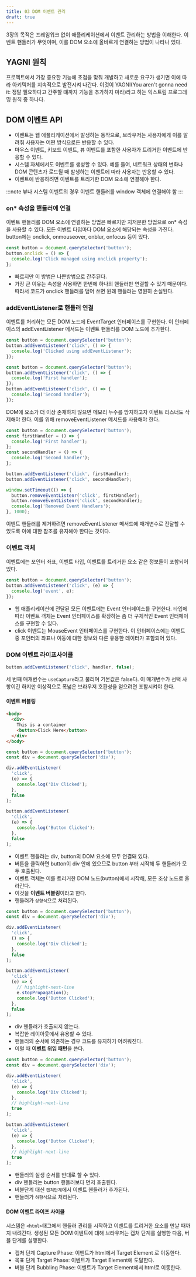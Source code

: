 ```yaml
---
title: 03 DOM 이벤트 관리
draft: true
---
```


3장의 목적은 프레임워크 없이 애플리케이션에서 이벤트 관리하는 방법을 이해한다.
이벤트 핸들러가 무엇이며, 이를 DOM 요소에 올바르게 연결하는 방법이 나타나 있다.

## YAGNI 원칙

프로젝트에서 가장 중요한 기능에 초점을 맞춰 개발하고 새로운 요구가 생기면 이에 따라 아키텍처를 지속적으로 발전시켜 나간다.
이것이 YAGNI(You aren't gonna need it: 정말 필요하다고 간주할 떄까지 기능을 추가하지 마라)라고 하는 익스트림 프로그래밍 원칙 중 하나다.

## DOM 이벤트 API

- 이벤트는 웹 애플리케이션에서 발생하는 동작으로, 브라우저는 사용자에게 이를 알려줘 사용자는 어떤 방식으로든 반응할 수 있다.
- 마우스 이벤트, 키보드 이벤트, 뷰 이벤트를 포함한 사용자가 트리거한 이벤트에 반응할 수 있다.
- 시스템 자체에서도 이벤트를 생성할 수 있다. 예를 들어, 네트워크 상태의 변화나 DOM 콘텐츠가 로드될 때 발생하는 이벤트에 따라 사용자는 반응할 수 있다.
- 이벤트에 반응하려면 이벤트를 트리거한 DOM 요소에 연결해야 한다.

:::note
뷰나 시스템 이벤트의 경우 이벤트 핸들러를 window 객체에 연결해야 함
:::

### on\* 속성을 핸들러에 연결

이벤트 핸들러를 DOM 요소에 연결하는 방법은 빠르지만 지저분한 방법으로 on\* 속성을 사용할 수 있다.
모든 이벤트 타입마다 DOM 요소에 해당되는 속성을 가진다.
button에는 onclick, onmouseover, onblur, onfocus 등이 있다.

```js title="onclick 속성에 클릭 핸들러 연결"
const button = document.querySelector('button');
button.onclick = () => {
  console.log('Click managed using onclick property');
};
```

- 빠르지만 이 방법은 나쁜방법으로 간주된다.
- 가장 큰 이유는 속성을 사용하면 한번에 하나의 핸들러만 연결할 수 있기 때문이다. 따라서 코드가 onclick 핸들러를 덮어 쓰면 원래 핸들러는 영원히 손실된다.

### addEventListener로 핸들러 연결

이벤트를 처리하는 모든 DOM 노드에 EventTarget 인터페이스를 구현한다. 이 인터페이스의 addEventListener 메서드는 이벤트 핸들러를 DOM 노드에 추가한다.

```js title="addEventListener로 클릭 이벤트 핸들러 연결"
const button = document.querySelector('button');
button.addEventListener('click', () => {
  console.log('Clicked using addEventListener');
});
```

```js title="복수의 클릭 이벤트 핸들러"
const button = document.querySelector('button');
button.addEventListener('click', () => {
  console.log('First handler');
});
button.addEventListener('click', () => {
  console.log('Second handler');
});
```

DOM에 요소가 더 이상 존재하지 않으면 메모리 누수를 방지하고자 이벤트 리스너도 삭제해야 한다. 이를 위해 removeEventListener 메서드를 사용해야 한다.

```js title="이벤트 핸들러 삭제"
const button = document.querySelector('button');
const firstHandler = () => {
  console.log('First handler');
};
const secondHandler = () => {
  console.log('Second handler');
};

button.addEventListener('click', firstHandler);
button.addEventListener('click', secondHandler);

window.setTimeout(() => {
  button.removeEventListenr('click', firstHandler);
  button.removeEventListenr('click', secondHandler);
  console.log('Removed Event Handlers');
}, 1000);
```

이벤트 핸들러를 제거하려면 removeEventListener 메서드에 매개변수로 전달할 수 있도록 이에 대한 참조를 유지해야 한다는 것이다.

### 이벤트 객체

이벤트에는 포인터 좌표, 이벤트 타입, 이벤트를 트리거한 요소 같은 정보들이 포함되어 있다.

```js title="콘솔에 이벤트 객체 출력"
const button = document.querySelector('button');
button.addEventListener('click', (e) => {
  console.log('event', e);
});
```

- 웹 애플리케이션에 전달된 모든 이벤트에는 Event 인터페이스를 구현한다. 타입에 따라 이벤트 객체는 Event 인터페이스를 확장하는 좀 더 구체적인 Event 인터페이스를 구현할 수 있다.
- click 이벤트는 MouseEvent 인터페이스를 구현한다. 이 인터페이스에는 이벤트 중 포인터의 좌표나 이동에 대한 정보와 다른 유용한 데이터가 포함되어 있다.

### DOM 이벤트 라이프사이클

```js
button.addEventListener('click', handler, false);
```

세 번째 매개변수는 `useCapture`라고 불리며 기본값은 false다. 이 매개변수가 선택 사항이긴 하지만 이상적으로 폭넓은 브라우저 호환성을 얻으려면 포함시켜야 한다.

#### 이벤트 버블링

```html title="간단한 중첩 HTML 구조"
<body>
  <div>
    This is a container
    <button>Click Here</button>
  </div>
</body>
```

```js title="버블 단계 매커니즘"
const button = document.querySelector('button');
const div = document.querySelector('div');

div.addEventListener(
  'click',
  (e) => {
    console.log('Div Clicked');
  },
  false
);

button.addEventListener(
  'click',
  (e) => {
    console.log('Button Clicked');
  },
  false
);
```

- 이벤트 핸들러는 div, button의 DOM 요소에 모두 연결돼 있다.
- 버튼을 클릭하면 button이 div 안에 있으므로 button 부터 시작해 두 핸들러가 모두 호출된다.
- 이벤트 객체는 이를 트리거한 DOM 노드(button)에서 시작해, 모든 조상 노드로 올라간다.
- 이것을 **이벤트 버블링**이라고 한다.
- 핸들러가 `상향식`으로 처리된다.

```js title="버블 체인 중지"
const button = document.querySelector('button');
const div = document.querySelector('div');

div.addEventListener(
  'click',
  () => {
    console.log('Div Clicked');
  },
  false
);

button.addEventListener(
  'click',
  (e) => {
    // highlight-next-line
    e.stopPropagation();
    console.log('Button Clicked');
  },
  false
);
```

- div 핸들러가 호출되지 않는다.
- 복잡한 레이아웃에서 유용할 수 있다.
- 핸들러의 순서에 의존하는 경우 코드를 유지하기 어려워진다.
- 이럴 때 **이벤트 위임 패턴**을 쓴다.

```js title="useCapture를 이용해 이벤트 핸들러 순서 바꾸기"
const button = document.querySelector('button');
const div = document.querySelector('div');

div.addEventListener(
  'click',
  (e) => {
    console.log('Div Clicked');
  },
  // highlight-next-line
  true
);

button.addEventListener(
  'click',
  (e) => {
    console.log('Button Clicked');
  },
  // highlight-next-line
  true
);
```

- 핸들러의 실생 순서를 반대로 할 수 있다.
- div 핸들러는 button 핸들러보다 먼저 호출된다.
- 버블단계 대신 `캡쳐단계`에서 이벤트 핸들러가 추가된다.
- 핸들러가 `하향식`으로 처리된다.

#### DOM 이벤트 라이프 사이클

시스템은 `<html>`태그에서 핸들러 관리를 시작하고 이벤트를 트리거한 요소를 만날 때까지 내려간다. 생성된 모든 DOM 이벤트에 대해 브라우저는 캡처 단계를 실행한 다음, 버블 단계를 실행한다.

- 캡처 단계 Capture Phase: 이벤트가 html에서 Target Element 로 이동한다.
- 목표 단계 Target Phase: 이벤트가 Target Element에 도달한다.
- 버블 단계 Bubbling Phase: 이벤트가 Target Element에서 html로 이동한다.
